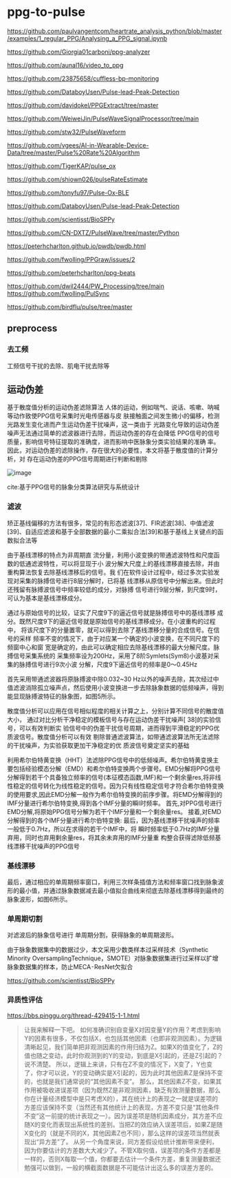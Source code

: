 # ppg-to-pulse

https://github.com/paulvangentcom/heartrate_analysis_python/blob/master/examples/1_regular_PPG/Analysing_a_PPG_signal.ipynb


https://github.com/Giorgia01carboni/ppg-analyzer

https://github.com/aunal16/video_to_ppg

https://github.com/23875658/cuffless-bp-monitoring

https://github.com/DataboyUsen/Pulse-lead-Peak-Detection

https://github.com/davidokel/PPGExtract/tree/master

https://github.com/WeiweiJin/PulseWaveSignalProcessor/tree/main

https://github.com/stw32/PulseWaveform

https://github.com/vgees/AI-in-Wearable-Device-Data/tree/master/Pulse%20Rate%20Algorithm

https://github.com/TigerKAP/pulse_ox

https://github.com/shiown026/pulseRateEstimate


https://github.com/tonyfu97/Pulse-Ox-BLE


https://github.com/DataboyUsen/Pulse-lead-Peak-Detection


https://github.com/scientisst/BioSPPy


https://github.com/CN-DXTZ/PulseWave/tree/master/Python

https://peterhcharlton.github.io/pwdb/pwdb.html

https://github.com/fwolling/PPGraw/issues/2

https://github.com/peterhcharlton/ppg-beats

https://github.com/dwil2444/PW_Processing/tree/main
https://github.com/fwolling/PulSync

https://github.com/birdflu/pulse/tree/master

## preprocess

### 去工频

工频信号干扰的去除、肌电干扰去除等

## 运动伪差

基于散度值分析的运动伪差滤除算法 
人体的运动，例如喘气、说话、咳嗽、呐喊等动作致使PPG信号采集时光电传感器与皮
肤接触面之间发生微小的偏移，检测光路发生变化进而产生运动伪差干扰噪声，这一类由于
光路变化导致的运动伪差噪声无法通过简单的滤波器进行去除，而运动伪差的存在会降低
PPG信号的信号质量，影响信号特征提取的准确度，进而影响中医脉象分类实验结果的准确
率。因此，对运动伪差的滤除操作，存在很大的必要性，本文将基于散度值的计算分析，对
存在运动伪差的PPG信号周期进行判断和剔除

![image](https://github.com/wanghaisheng/ppg-to-pulse/assets/2363295/8beac941-c574-49f7-8ee5-25e6d5dc5000)

cite:基于PPG信号的脉象分类算法研究与系统设计

### 滤波


矫正基线偏移的方法有很多，常见的有形态滤波[37]、FIR滤波[38]、中值滤波[39]、自适应滤波和基于全部数据的最小二乘拟合法[39]和基于基线上关键点的函数拟合法等

由于基线漂移的特点为非周期直
流分量，利用小波变换的带通滤波特性和尺度函数的低通滤波特性，可以将显现于小
波分解大尺度上的基线漂移直接去除，并由重构算法恢复去除基线漂移后的信号。我
们在软件设计过程中，经过多次实验发现对采集的脉搏信号进行8层分解时，已将基
线漂移从原信号中分解出来。但此时还残留有脉搏波信号中频率较低的成分，对脉搏
信号进行9层分解，到尺度9时，可认为基本是基线漂移成分。

通过与原始信号的比较，证实了尺度9下的逼近信号就是脉搏信号中的基线漂移
成分。既然尺度9下的逼近信号就是原始信号的基线漂移成分。在小波重构的过程中，
将该尺度下的分量置零，就可以得到去除了基线漂移分量的合成信号。在信号的采样
频率不变的情况下，由于对应某一个确定的小波变换，在不同尺度下的频窗中心和窗
宽是确定的，由此可以确定相应去除基线漂移的最大分解尺度。脉搏信号采集系统的
采集频率设为200Hz，采用了8阶Symlets(Sym8)小波基对采集的脉搏信号进行9次小波
分解，尺度9下逼近信号的频率是0～0.45Hz



首先采用带通滤波器将原脉搏波中除0.032~30 Hz以外的噪声去除，其次经过中值滤波消除孤立噪声点，然后使用小波变换进一步去除脉象数据的低频噪声，得到能显现脉搏波特征的脉象图，如图5所示。

散度值分析可以应用在信号相似程度的相关计算之上，分别计算不同信号的散度值大小，
通过对比分析干净稳定的模板信号与存在运动伪差干扰噪声[
38]的实验信号，可以有效判断实
验信号中的伪差干扰信号周期，进而得到平滑稳定的PPG优质波信号。散度值分析可以有效
剔除普通滤波算法，如带通滤波算法所无法滤除的干扰噪声，为实验获取更加干净稳定的优
质波信号奠定坚实的基础


利用希尔伯特黄变换（HHT）法滤除PPG信号中的低频噪声。希尔伯特黄变换主要包括经验模态分解（EMD）和希尔伯特变换两个步骤号。EMD分解将PPG信号分解得到若干个具备独立频率的信号(本征模态函数,IMF)和一个剩余量res,将非线性稳定的信号转化为线性稳定的信号。因为只有线性稳定信号才符合希尔伯特变换的使用要求,因此EMD分解一般作为希尔伯特变换的前序步骤。将EMD分解得到的IMF分量进行希尔伯特变换,得到各个IMF分量的瞬I时频率。
首先,对PPG信号进行EMD分解,将原始PPG信号分解为若干个IMF分量和一个剩余量res。
接着,对EMD分解得到的各个IMF分量进行希尔伯特变换:
最后，因为基线漂移干扰噪声的频率一般低于0.7Hz，所以在求得的若干个IMF中，将
瞬时频率低于0.7Hz的IMF分量弃用，同时也弃用剩余量res，将其余未弃用的IMF分量重
构整合获得滤除低频基线漂移干扰噪声的PPG信号



### 基线漂移 

最后，通过相应的单周期频率窗口，利用三次样条插值方法和频率窗口找到脉象波形的最小值，并通过脉象数据减去最小值拟合曲线来彻底去除基线漂移得到最终的脉象波形，如图6所示。

### 单周期切割


对滤波后的脉象信号进行 单周期分割，获得脉象的单周期波形。

由于脉象数据集中的数据过少，本文采用少数类样本过采样技术（Synthetic Minority OversamplingTechnique，SMOTE）对脉象数据集进行过采样以扩增脉象数据集的样本，防止MECA⁃ResNet欠拟合


https://github.com/scientisst/BioSPPy


### 异质性评估

https://bbs.pinggu.org/thread-429415-1-1.html

>让我来解释一下吧。
如何准确识别自变量X对因变量Y的作用？考虑到影响Y的因素有很多，不仅包括X，也包括其他因素（也即非观测因素）。为逻辑清晰起见，我们简单把非观测因素的作用归结为Z。如果X的值变化了，Z的值也随之变动，此时你观测到的Y的变动，到底是X引起的，还是Z引起的？说不清楚。
所以，逻辑上来讲，只有在Z不变的情况下，X变了，Y也变了，你才可以说，Y的变动确实是X引起的，因为此时其他因素Z是保持不变的，也就是我们通常说的“其他因素不变”。
那么，其他因素Z不变，如果其作用被吸收进误差项（因为既然Z是非观测因素，缺乏有效测量数据，那么你在计量经济模型中是只考虑X的），其在统计上的表现之一就是误差项的方差应该保持不变（当然还有其他统计上的表现，方差不变只是“其他条件不变”这一前提的统计表现之一）。因为误差项是随机因素成分，其方差不应随X的变化而表现出系统性的差别。当把Z的效应纳入误差项后，如果Z是随X变化的（就是不同的X，其他因素Z也不同），那么这样的误差项当然就表现出“异方差”了。
从另一个角度来说，同方差假设给统计推断带来便利，因为你要估计的方差数大大减少了。不管X取何值，误差项的条件方差都是一样的，否则X每取一个值，你都要去估计一个条件方差，重复测量数据还勉强可以做到，一般的横截面数据是不可能估计出这么多的误差方差的。
